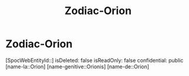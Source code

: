 ﻿---
title: "Zodiac-Orion"
type: Zodiac
tags:
- astro/Zodiac

---

# Zodiac-Orion

[SpocWebEntityId::]
isDeleted: false
isReadOnly: false
confidential: public
[name-la::Orion]
[name-genitive::Orionis]
[name-de::Orion]
